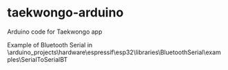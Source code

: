 # taekwongo-arduino
Arduino code for Taekwongo app

Example of Bluetooth Serial in
\arduino_projects\hardware\espressif\esp32\libraries\BluetoothSerial\examples\SerialToSerialBT
